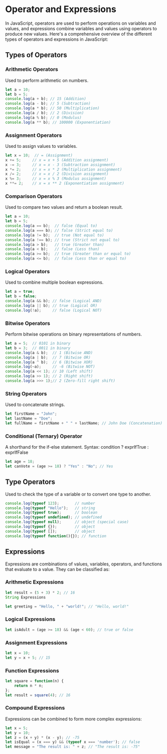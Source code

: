 
# Operator and Expressions
In JavaScript, operators are used to perform operations on variables and values, and expressions combine variables and values using operators to produce new values. Here's a comprehensive overview of the different types of operators and expressions in JavaScript:

## Types of Operators
### Arithmetic Operators
Used to perform arithmetic on numbers.
```js
let a = 10;
let b = 5;
console.log(a + b); // 15 (Addition)
console.log(a - b); // 5 (Subtraction)
console.log(a * b); // 50 (Multiplication)
console.log(a / b); // 2 (Division)
console.log(a % b); // 0 (Modulus)
console.log(a ** b); // 100000 (Exponentiation)
```
### Assignment Operators
Used to assign values to variables.
```js
let x = 10;  // = (Assignment)
x += 5;     // x = x + 5 (Addition assignment)
x -= 3;     // x = x - 3 (Subtraction assignment)
x *= 2;     // x = x * 2 (Multiplication assignment)
x /= 2;     // x = x / 2 (Division assignment)
x %= 3;     // x = x % 3 (Modulus assignment)
x **= 2;    // x = x ** 2 (Exponentiation assignment)
```
### Comparison Operators
Used to compare two values and return a boolean result.

```js
let a = 10;
let b = 5;
console.log(a == b);  // false (Equal to)
console.log(a === b); // false (Strict equal to)
console.log(a != b);  // true (Not equal to)
console.log(a !== b); // true (Strict not equal to)
console.log(a > b);   // true (Greater than)
console.log(a < b);   // false (Less than)
console.log(a >= b);  // true (Greater than or equal to)
console.log(a <= b);  // false (Less than or equal to)
```

### Logical Operators
Used to combine multiple boolean expressions.
```js
let a = true;
let b = false;
console.log(a && b); // false (Logical AND)
console.log(a || b); // true (Logical OR)
console.log(!a);     // false (Logical NOT)
```

### Bitwise Operators
Perform bitwise operations on binary representations of numbers.

```js
let a = 5;  // 0101 in binary
let b = 3;  // 0011 in binary
console.log(a & b);  // 1 (Bitwise AND)
console.log(a | b);  // 7 (Bitwise OR)
console.log(a ^ b);  // 6 (Bitwise XOR)
console.log(~a);     // -6 (Bitwise NOT)
console.log(a << 1); // 10 (Left shift)
console.log(a >> 1); // 2 (Right shift)
console.log(a >>> 1);// 2 (Zero-fill right shift)
```
### String Operators
Used to concatenate strings.

```js
let firstName = "John";
let lastName = "Doe";
let fullName = firstName + " " + lastName; // John Doe (Concatenation)
```
### Conditional (Ternary) Operator
A shorthand for the if-else statement.
Syntax: condition ? exprIfTrue : exprIfFalse
```js
let age = 18;
let canVote = (age >= 18) ? "Yes" : "No"; // Yes
```

## Type Operators
Used to check the type of a variable or to convert one type to another.

```js
console.log(typeof 123);       // number
console.log(typeof "Hello");   // string
console.log(typeof true);      // boolean
console.log(typeof undefined); // undefined
console.log(typeof null);      // object (special case)
console.log(typeof {});        // object
console.log(typeof []);        // object
console.log(typeof function(){}); // function
```

## Expressions
Expressions are combinations of values, variables, operators, and functions that evaluate to a value. They can be classified as:

### Arithmetic Expressions
```js
let result = (5 + 3) * 2; // 16
String Expressions
```
```js
let greeting = "Hello, " + "world!"; // "Hello, world!"
```

### Logical Expressions
```js
let isAdult = (age >= 18) && (age < 60); // true or false
```

### Assignment Expressions
```js
let x = 10;
let y = x + 5; // 15
```
### Function Expressions
```js
let square = function(n) {
    return n * n;
};
let result = square(4); // 16
```

### Compound Expressions
Expressions can be combined to form more complex expressions:

```js
let x = 5;
let y = 10;
let z = (x + y) * (x - y); // -75
let isEqual = (x === y) && (typeof x === 'number'); // false
let message = "The result is: " + z; // "The result is: -75"
```
